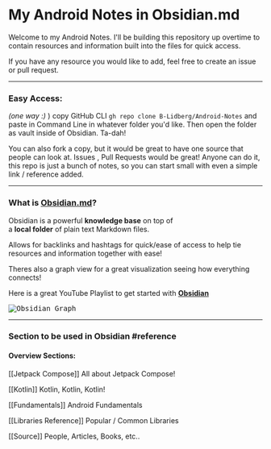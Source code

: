 # My Android Notes in Obsidian.md

Welcome to my Android Notes. I'll be building this repository up overtime to contain resources and information built into the files for quick access. 

If you have any resource you would like to add, feel free to create an issue or pull request. 

--- 
### Easy Access:
*(one way :)* )
copy GitHub CLI `gh repo clone B-Lidberg/Android-Notes` and paste in Command Line in whatever folder you'd like. Then open the folder as vault inside of Obsidian. Ta-dah!

You can also fork a copy, but it would be great to have one source that people can look at. Issues , Pull Requests would be great! Anyone can do it, this repo is just a bunch of notes, so you can start small with even a simple link / reference added. 

---

### What is [Obsidian.md](https://obsidian.md/)? 

Obsidian is a powerful **knowledge base** on top of  
a **local folder** of plain text Markdown files. 

Allows for backlinks and hashtags for quick/ease of access to help tie resources and information together with ease! 

Theres also a graph view for a great visualization seeing how everything connects! 

Here is a great YouTube Playlist to get started with [**Obsidian**](https://www.youtube.com/watch?v=QgbLb6QCK88&list=RDCMUC85D7ERwhke7wVqskV_DZUA&index=1)

<kbd>![Obsidian Graph](media/graph.gif)</kbd>

---
### Section to be used in Obsidian #reference

#### Overview Sections:
[[Jetpack Compose]]
All about Jetpack Compose!

[[Kotlin]]
Kotlin, Kotlin, Kotlin!

[[Fundamentals]]
Android Fundamentals

[[Libraries Reference]]
Popular / Common Libraries

[[Source]]
People, Articles, Books, etc..

